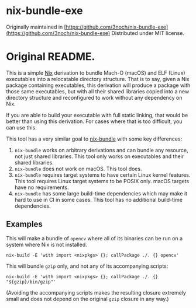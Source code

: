 # nix-bundle-exe

Originally maintained in [https://github.com/3noch/nix-bundle-exe](https://github.com/3noch/nix-bundle-exe)
Distributed under MIT license.

# Original README. 

This is a simple [Nix](https://nixos.org/) derivation to bundle Mach-O (macOS) and ELF (Linux) executables into a relocatable directory structure. That is to say, given a Nix package containing executables, this derivation will produce a package with those same executables, but with all their shared libraries copied into a new directory structure and reconfigured to work without any dependency on Nix.

If you are able to build your executable with full static linking, that would be better than using this derivation. For cases where that is too difficult, you can use this.

This tool has a very similar goal to [nix-bundle](https://github.com/matthewbauer/nix-bundle) with some key differences:

  1. `nix-bundle` works on arbitrary derivations and can bundle any resource, not just shared libraries. This tool only works on executables and their shared libraries.
  2. `nix-bundle` does not work on macOS. This tool does.
  3. `nix-bundle` requires target systems to have certain Linux kernel features. This tool requires Linux target systems to be POSIX only. macOS targets have no requirements.
  4. `nix-bundle` has some large build-time dependencies which may make it hard to use in CI in some cases. This tool has no additional build-time dependencies.

## Examples

This will make a bundle of `opencv` where all of its binaries can be run on a system where Nix is not installed.
```shell
nix-build -E 'with import <nixpkgs> {}; callPackage ./. {} opencv'
```

This will bundle `gzip` only, and not any of its accompanying scripts:

```shell
nix-build -E 'with import <nixpkgs> {}; callPackage ./. {} "${gzip}/bin/gzip"'
```

(Avoiding the accompanying scripts makes the resulting closure extremely small and does not depend on the original `gzip` closure in any way.)
